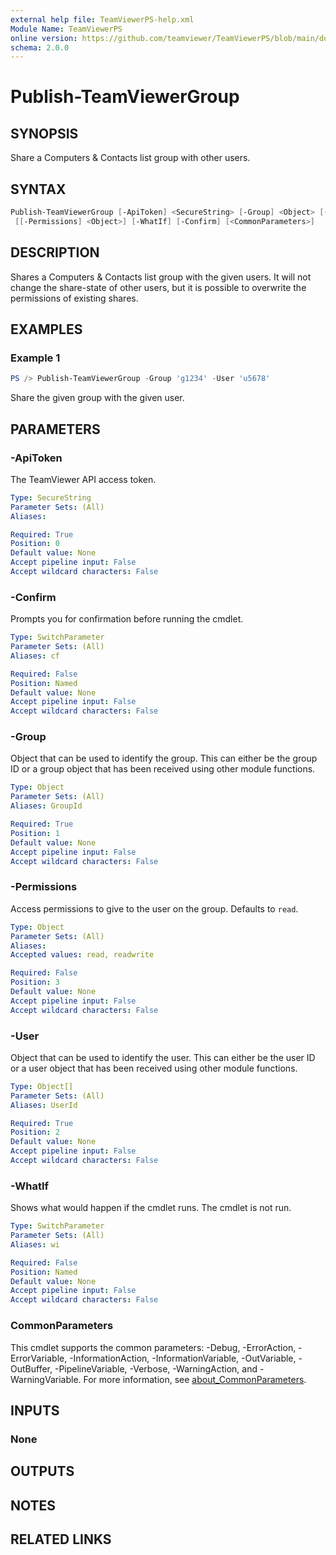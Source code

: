 ```yaml
---
external help file: TeamViewerPS-help.xml
Module Name: TeamViewerPS
online version: https://github.com/teamviewer/TeamViewerPS/blob/main/docs/Cmdlets_help/Publish-TeamViewerGroup.md
schema: 2.0.0
---
```


# Publish-TeamViewerGroup

## SYNOPSIS

Share a Computers & Contacts list group with other users.

## SYNTAX

```powershell
Publish-TeamViewerGroup [-ApiToken] <SecureString> [-Group] <Object> [-User] <Object[]>
 [[-Permissions] <Object>] [-WhatIf] [-Confirm] [<CommonParameters>]
```

## DESCRIPTION

Shares a Computers & Contacts list group with the given users.
It will not change the share-state of other users, but it is possible to
overwrite the permissions of existing shares.

## EXAMPLES

### Example 1

```powershell
PS /> Publish-TeamViewerGroup -Group 'g1234' -User 'u5678' 
```

Share the given group with the given user.

## PARAMETERS

### -ApiToken

The TeamViewer API access token.

```yaml
Type: SecureString
Parameter Sets: (All)
Aliases:

Required: True
Position: 0
Default value: None
Accept pipeline input: False
Accept wildcard characters: False
```

### -Confirm

Prompts you for confirmation before running the cmdlet.

```yaml
Type: SwitchParameter
Parameter Sets: (All)
Aliases: cf

Required: False
Position: Named
Default value: None
Accept pipeline input: False
Accept wildcard characters: False
```

### -Group

Object that can be used to identify the group.
This can either be the group ID or a group object that has been received using
other module functions.

```yaml
Type: Object
Parameter Sets: (All)
Aliases: GroupId

Required: True
Position: 1
Default value: None
Accept pipeline input: False
Accept wildcard characters: False
```

### -Permissions

Access permissions to give to the user on the group. Defaults to `read`.

```yaml
Type: Object
Parameter Sets: (All)
Aliases:
Accepted values: read, readwrite

Required: False
Position: 3
Default value: None
Accept pipeline input: False
Accept wildcard characters: False
```

### -User

Object that can be used to identify the user.
This can either be the user ID or a user object that has been received using
other module functions.

```yaml
Type: Object[]
Parameter Sets: (All)
Aliases: UserId

Required: True
Position: 2
Default value: None
Accept pipeline input: False
Accept wildcard characters: False
```

### -WhatIf

Shows what would happen if the cmdlet runs.
The cmdlet is not run.

```yaml
Type: SwitchParameter
Parameter Sets: (All)
Aliases: wi

Required: False
Position: Named
Default value: None
Accept pipeline input: False
Accept wildcard characters: False
```

### CommonParameters

This cmdlet supports the common parameters: -Debug, -ErrorAction, -ErrorVariable, -InformationAction, -InformationVariable, -OutVariable, -OutBuffer, -PipelineVariable, -Verbose, -WarningAction, and -WarningVariable. For more information, see [about_CommonParameters](http://go.microsoft.com/fwlink/?LinkID=113216).

## INPUTS

### None

## OUTPUTS

## NOTES

## RELATED LINKS
